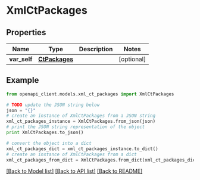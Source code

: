 # XmlCtPackages


## Properties
Name | Type | Description | Notes
------------ | ------------- | ------------- | -------------
**var_self** | [**CtPackages**](CtPackages.md) |  | [optional] 

## Example

```python
from openapi_client.models.xml_ct_packages import XmlCtPackages

# TODO update the JSON string below
json = "{}"
# create an instance of XmlCtPackages from a JSON string
xml_ct_packages_instance = XmlCtPackages.from_json(json)
# print the JSON string representation of the object
print XmlCtPackages.to_json()

# convert the object into a dict
xml_ct_packages_dict = xml_ct_packages_instance.to_dict()
# create an instance of XmlCtPackages from a dict
xml_ct_packages_from_dict = XmlCtPackages.from_dict(xml_ct_packages_dict)
```
[[Back to Model list]](../README.md#documentation-for-models) [[Back to API list]](../README.md#documentation-for-api-endpoints) [[Back to README]](../README.md)


